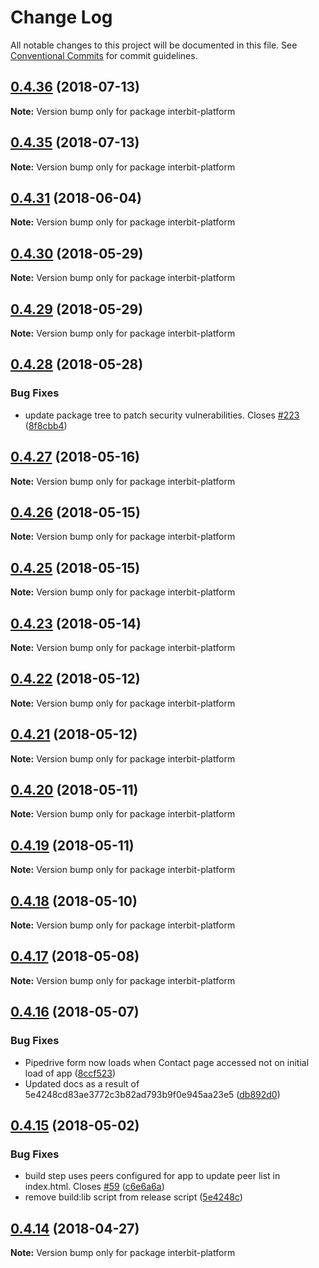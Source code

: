 # Change Log

All notable changes to this project will be documented in this file.
See [Conventional Commits](https://conventionalcommits.org) for commit guidelines.

<a name="0.4.36"></a>
## [0.4.36](https://github.com/interbit/interbit/compare/v0.4.35...v0.4.36) (2018-07-13)




**Note:** Version bump only for package interbit-platform

<a name="0.4.35"></a>
## [0.4.35](https://github.com/interbit/interbit/compare/v0.4.34...v0.4.35) (2018-07-13)




**Note:** Version bump only for package interbit-platform

<a name="0.4.31"></a>
## [0.4.31](https://github.com/interbit/interbit/compare/v0.4.30...v0.4.31) (2018-06-04)




**Note:** Version bump only for package interbit-platform

<a name="0.4.30"></a>
## [0.4.30](https://github.com/interbit/interbit/compare/v0.4.29...v0.4.30) (2018-05-29)




**Note:** Version bump only for package interbit-platform

<a name="0.4.29"></a>
## [0.4.29](https://github.com/interbit/interbit/compare/v0.4.28...v0.4.29) (2018-05-29)




**Note:** Version bump only for package interbit-platform

<a name="0.4.28"></a>
## [0.4.28](https://github.com/interbit/interbit/compare/v0.4.27...v0.4.28) (2018-05-28)


### Bug Fixes

* update package tree to patch security vulnerabilities. Closes [#223](https://github.com/interbit/interbit/issues/223) ([8f8cbb4](https://github.com/interbit/interbit/commit/8f8cbb4))




<a name="0.4.27"></a>
## [0.4.27](https://github.com/interbit/interbit/compare/v0.4.26...v0.4.27) (2018-05-16)




**Note:** Version bump only for package interbit-platform

<a name="0.4.26"></a>
## [0.4.26](https://github.com/interbit/interbit/compare/v0.4.25...v0.4.26) (2018-05-15)




**Note:** Version bump only for package interbit-platform

<a name="0.4.25"></a>
## [0.4.25](https://github.com/interbit/interbit/compare/v0.4.24...v0.4.25) (2018-05-15)




**Note:** Version bump only for package interbit-platform

<a name="0.4.23"></a>
## [0.4.23](https://github.com/interbit/interbit/compare/v0.4.22...v0.4.23) (2018-05-14)




**Note:** Version bump only for package interbit-platform

<a name="0.4.22"></a>
## [0.4.22](https://github.com/interbit/interbit/compare/v0.4.21...v0.4.22) (2018-05-12)




**Note:** Version bump only for package interbit-platform

<a name="0.4.21"></a>
## [0.4.21](https://github.com/interbit/interbit/compare/v0.4.20...v0.4.21) (2018-05-12)




**Note:** Version bump only for package interbit-platform

<a name="0.4.20"></a>
## [0.4.20](https://github.com/interbit/interbit/compare/v0.4.19...v0.4.20) (2018-05-11)




**Note:** Version bump only for package interbit-platform

<a name="0.4.19"></a>
## [0.4.19](https://github.com/interbit/interbit/compare/v0.4.18...v0.4.19) (2018-05-11)




**Note:** Version bump only for package interbit-platform

<a name="0.4.18"></a>
## [0.4.18](https://github.com/interbit/interbit/compare/v0.4.17...v0.4.18) (2018-05-10)




**Note:** Version bump only for package interbit-platform

<a name="0.4.17"></a>
## [0.4.17](https://github.com/interbit/interbit/compare/v0.4.16...v0.4.17) (2018-05-08)




**Note:** Version bump only for package interbit-platform

<a name="0.4.16"></a>
## [0.4.16](https://github.com/interbit/interbit/compare/v0.4.15...v0.4.16) (2018-05-07)


### Bug Fixes

* Pipedrive form now loads when Contact page accessed not on initial load of app ([8ccf523](https://github.com/interbit/interbit/commit/8ccf523))
* Updated docs as a result of 5e4248cd83ae3772c3b82ad793b9f0e945aa23e5 ([db892d0](https://github.com/interbit/interbit/commit/db892d0))




<a name="0.4.15"></a>
## [0.4.15](https://github.com/interbit/interbit/compare/v0.4.14...v0.4.15) (2018-05-02)


### Bug Fixes

* build step uses peers configured for app to update peer list in index.html. Closes [#59](https://github.com/interbit/interbit/issues/59) ([c6e6a6a](https://github.com/interbit/interbit/commit/c6e6a6a))
* remove build:lib script from release script ([5e4248c](https://github.com/interbit/interbit/commit/5e4248c))




<a name="0.4.14"></a>
## [0.4.14](https://github.com/interbit/interbit/compare/v0.4.13...v0.4.14) (2018-04-27)




**Note:** Version bump only for package interbit-platform
